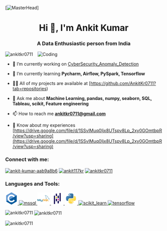 [![MasterHead](https://www.ismartcom.com/hs-fs/hubfs/ai%20imp.gif?width=600&name=ai%20imp.gif)]
<h1 align="center">Hi 👋, I'm Ankit Kumar</h1>
<h3 align="center">A Data Enthusiastic person from India</h3>
<img align="right" alt="Coding" width="400" src="https://analyticsindiamag.com/wp-content/uploads/2018/12/developer-dribbble.gif">

<p align="left"> <img src="https://komarev.com/ghpvc/?username=ankitkr0711&label=Profile%20views&color=0e75b6&style=flat" alt="ankitkr0711" /> </p>

- 🔭 I’m currently working on [CyberSecurity_Anomaly_Detection](https://github.com/AnkitKr0711/CyberSecurity_Anomaly_Detection)

- 🌱 I’m currently learning **Pycharm, Airflow, PySpark, Tensorflow**

- 👨‍💻 All of my projects are available at [https://github.com/AnkitKr0711?tab=repositories)

- 💬 Ask me about **Machine Learning, pandas, numpy, seaborn, SQL, Tableau, scikit, Feature engineering**

- 📫 How to reach me **ankitkr0711@gmail.com**

- 📄 Know about my experiences [https://drive.google.com/file/d/1SSvlMuq0Ijx8UTspv8Lp_2xy0GOmtbpR/view?usp=sharing](https://drive.google.com/file/d/1SSvlMuq0Ijx8UTspv8Lp_2xy0GOmtbpR/view?usp=sharing)

<h3 align="left">Connect with me:</h3>
<p align="left">
<a href="https://linkedin.com/in/ankit-kumar-aab9a8b6" target="blank"><img align="center" src="https://raw.githubusercontent.com/rahuldkjain/github-profile-readme-generator/master/src/images/icons/Social/linked-in-alt.svg" alt="ankit-kumar-aab9a8b6" height="30" width="40" /></a>
<a href="https://kaggle.com/ankit117kr" target="blank"><img align="center" src="https://raw.githubusercontent.com/rahuldkjain/github-profile-readme-generator/master/src/images/icons/Social/kaggle.svg" alt="ankit117kr" height="30" width="40" /></a>
<a href="https://www.hackerrank.com/ankitkr0711" target="blank"><img align="center" src="https://raw.githubusercontent.com/rahuldkjain/github-profile-readme-generator/master/src/images/icons/Social/hackerrank.svg" alt="ankitkr0711" height="30" width="40" /></a>
</p>

<h3 align="left">Languages and Tools:</h3>
<p align="left"> <a href="https://www.cprogramming.com/" target="_blank" rel="noreferrer"> <img src="https://raw.githubusercontent.com/devicons/devicon/master/icons/c/c-original.svg" alt="c" width="40" height="40"/> </a> <a href="https://www.microsoft.com/en-us/sql-server" target="_blank" rel="noreferrer"> <img src="https://www.svgrepo.com/show/303229/microsoft-sql-server-logo.svg" alt="mssql" width="40" height="40"/> </a> <a href="https://www.mysql.com/" target="_blank" rel="noreferrer"> <img src="https://raw.githubusercontent.com/devicons/devicon/master/icons/mysql/mysql-original-wordmark.svg" alt="mysql" width="40" height="40"/> </a> <a href="https://pandas.pydata.org/" target="_blank" rel="noreferrer"> <img src="https://raw.githubusercontent.com/devicons/devicon/2ae2a900d2f041da66e950e4d48052658d850630/icons/pandas/pandas-original.svg" alt="pandas" width="40" height="40"/> </a> <a href="https://www.python.org" target="_blank" rel="noreferrer"> <img src="https://raw.githubusercontent.com/devicons/devicon/master/icons/python/python-original.svg" alt="python" width="40" height="40"/> </a> <a href="https://scikit-learn.org/" target="_blank" rel="noreferrer"> <img src="https://upload.wikimedia.org/wikipedia/commons/0/05/Scikit_learn_logo_small.svg" alt="scikit_learn" width="40" height="40"/> </a> <a href="https://www.tensorflow.org" target="_blank" rel="noreferrer"> <img src="https://www.vectorlogo.zone/logos/tensorflow/tensorflow-icon.svg" alt="tensorflow" width="40" height="40"/> </a> </p>

<p><img align="left" src="https://github-readme-stats.vercel.app/api/top-langs?username=ankitkr0711&show_icons=true&locale=en&layout=compact" alt="ankitkr0711" /></p>

<p>&nbsp;<img align="center" src="https://github-readme-stats.vercel.app/api?username=ankitkr0711&show_icons=true&locale=en" alt="ankitkr0711" /></p>

<p><img align="center" src="https://github-readme-streak-stats.herokuapp.com/?user=ankitkr0711&" alt="ankitkr0711" /></p>
